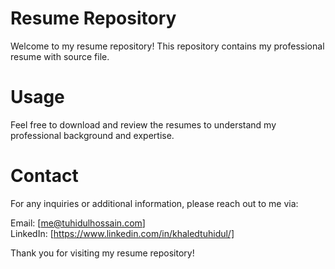 #  Resume Repository
Welcome to my resume repository! This repository contains my professional resume with source file.

#  Usage
Feel free to download and review the resumes to understand my professional background and expertise.

#  Contact
For any inquiries or additional information, please reach out to me via:

Email: [me@tuhidulhossain.com] <br>
LinkedIn: [https://www.linkedin.com/in/khaledtuhidul/]  <br>



Thank you for visiting my resume repository!
